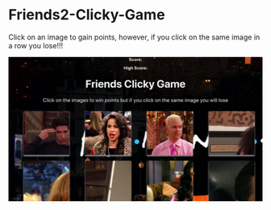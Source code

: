 # Friends2-Clicky-Game

Click on an image to gain points, however, if you click on the same image in a row you lose!!!



![friendsgame](friends2-clicky-game/src/components/Images/friendsgame.jpg)




